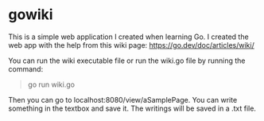 # gowiki

This is a simple web application I created when learning Go.
I created the web app with the help from this wiki page: https://go.dev/doc/articles/wiki/

You can run the wiki executable file or run the wiki.go file by running the command:
> go run wiki.go

Then you can go to localhost:8080/view/aSamplePage. You can write something in the textbox and save it.
The writings will be saved in a .txt file.

